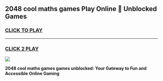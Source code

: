 
## 2048 cool maths games Play Online 👋 Unblocked Games
<h3>
<a href="https://news.freeplayer.one?title=2048_cool_maths_games&ref=17CMG">CLICK TO PLAY</a></h3>
<hr>

<h3>
<a href="https://news.freeplayer.one?title=2048_cool_maths_games&ref=17CMG">CLICK 2 PLAY</a>
  
</h3>

<a href="https://news.freeplayer.one?title=2048_cool_maths_games&ref=17CMG/"><img src="https://clearcache.store/games.png"></a>


**2048 cool maths games games unblocked: Your Gateway to Fun and Accessible Online Gaming**
